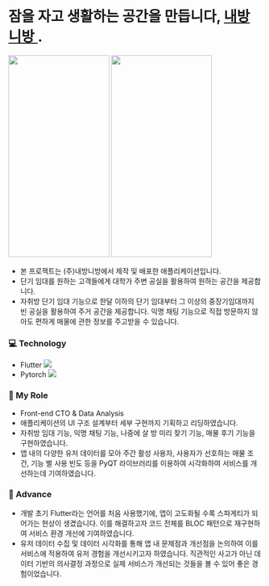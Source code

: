 # 잠을 자고 생활하는 공간을 만듭니다, [ 내방니방 ](https://nbnbapp.com/).

<img src="https://github.com/DanielPark827/MRYR/assets/59303671/86763a69-972d-4b7a-8c3e-830b9d093767.png" width="200" height="400"/>
<img src="https://github.com/DanielPark827/MRYR/assets/59303671/4411d0e9-293d-42e6-a41b-6532aa58355d.png" width="200" height="400"/>

+ 본 프로젝트는 (주)내방니방에서 제작 및 배포한 애플리케이션입니다.
+ 단기 임대를 원하는 고객들에게 대학가 주변 공실을 활용하여 원하는 공간을 제공합니다.
+ 자취방 단기 임대 기능으로 한달 이하의 단기 임대부터 그 이상의 중장기임대까지 빈 공실을 활용하여 주거 공간을 제공합니다. 익명 채팅 기능으로 직접 방문하지 않아도 편하게 매물에 관한 정보를 주고받을 수 있습니다.

### 💻 Technology
+ Flutter <a href="https://box-world.tistory.com/" target="_blank"><img src="https://img.shields.io/badge/Flutter-02569B?style=flat-square&logo=Flutter&logoColor=white"/></a>
+ Pytorch <a href="" target="_blank"><img src="https://img.shields.io/badge/PyTorch-EE4C2C?style=flat-square&logo=PyTorch&logoColor=white"/></a>

### 🔭 My Role
+ Front-end CTO & Data Analysis
+ 애플리케이션의 UI 구조 설계부터 세부 구현까지 기획하고 리딩하였습니다.
+ 자취방 임대 기능, 익명 채팅 기능, 나중에 살 방 미리 찾기 기능, 매물 후기 기능을 구현하였습니다.
+ 앱 내의 다양한 유저 데이터를 모아 주간 활성 사용자, 사용자가 선호하는 매물 조건, 기능 별 사용 빈도 등을 PyQT 라이브러리를 이용하여 시각화하여 서비스를 개선하는데 기여하였습니다.

### 🌱 Advance
+ 개발 초기 Flutter라는 언어를 처음 사용했기에, 앱이 고도화될 수록 스파게티가 되어가는 현상이 생겼습니다. 이를 해결하고자 코드 전체를 BLOC 패턴으로 재구현하여 서비스 환경 개선에 기여하였습니다.
+ 유저 데이터 수집 및 데이터 시각화를 통해 앱 내 문제점과 개선점을 논의하여 이를 서비스에 적용하여 유저 경험을 개선시키고자 하였습니다. 직관적인 사고가 아닌 데이터 기반의 의사결정 과정으로 실제 서비스가 개선되는 것들을 볼 수 있어 좋은 경험이었습니다.

